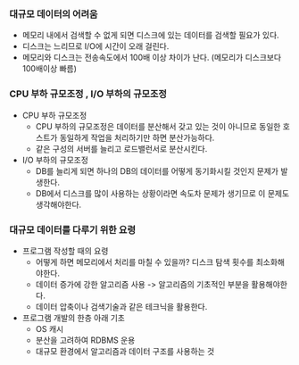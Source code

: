 ### 대규모 데이터의 어려움
- 메모리 내에서 검색할 수 없게 되면 디스크에 있는 데이터를 검색할 필요가 있다.
- 디스크는 느리므로 I/O에 시간이 오래 걸린다.
- 메모리와 디스크는 전송속도에서 100배 이상 차이가 난다. (메모리가 디스크보다 100배이상 빠름)

### CPU 부하 규모조정 , I/O 부하의 규모조정
- CPU 부하 규모조정
    - CPU 부하의 규모조정은 데이터를 분산해서 갖고 있는 것이 아니므로 동일한 호스트가 동일하게 작업을 처리하기만 하면 분산가능하다.
    - 같은 구성의 서버를 늘리고 로드밸런서로 분산시킨다.
- I/O 부하의 규모조정
    - DB를 늘리게 되면 하나의 DB의 데이터를 어떻게 동기화시킬 것인지 문제가 발생한다.
    - DB에서 디스크를 많이 사용하는 상황이라면 속도차 문제가 생기므로 이 문제도 생각해야한다.

### 대규모 데이터를 다루기 위한 요령
- 프로그램 작성할 때의 요령
    - 어떻게 하면 메모리에서 처리를 마칠 수 있을까? 디스크 탐색 횟수를 최소화해야한다.
    - 데이터 증가에 강한 알고리즘 사용 -> 알고리즘의 기초적인 부분을 활용해야한다.
    - 데이터 압축이나 검색기술과 같은 테크닉을 활용한다.
- 프로그램 개발의 한층 아래 기초
    - OS 캐시
    - 분산을 고려하여 RDBMS 운용
    - 대규모 환경에서 알고리즘과 데이터 구조를 사용하는 것